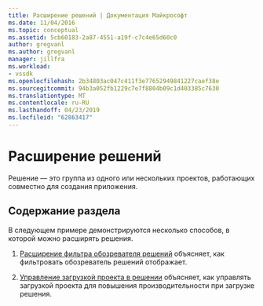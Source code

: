 ```yaml
---
title: Расширение решений | Документация Майкрософт
ms.date: 11/04/2016
ms.topic: conceptual
ms.assetid: 5cb60183-2a87-4551-a19f-c7c4e65d60c0
author: gregvanl
ms.author: gregvanl
manager: jillfra
ms.workload:
- vssdk
ms.openlocfilehash: 2b34803ac047c411f3e77652949841227caef38e
ms.sourcegitcommit: 94b3a052fb1229c7e7f8804b09c1d403385c7630
ms.translationtype: MT
ms.contentlocale: ru-RU
ms.lasthandoff: 04/23/2019
ms.locfileid: "62863417"
---
```

# <a name="extend-solutions"></a>Расширение решений
Решение — это группа из одного или нескольких проектов, работающих совместно для создания приложения.

## <a name="in-this-section"></a>Содержание раздела
 В следующем примере демонстрируются несколько способов, в которой можно расширять решения.

1. [Расширение фильтра обозревателя решений](../extensibility/extending-the-solution-explorer-filter.md) объясняет, как фильтровать обозреватель решений отображает.

2. [Управление загрузкой проекта в решении](../extensibility/managing-project-loading-in-a-solution.md) объясняет, как управлять загрузкой проекта для повышения производительности при загрузке решения.